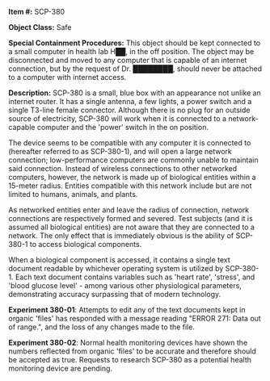 **Item #:** SCP-380

**Object Class:** Safe

**Special Containment Procedures:** This object should be kept connected to a small computer in health lab H██, in the off position. The object may be disconnected and moved to any computer that is capable of an internet connection, but by the request of Dr. ████████, should never be attached to a computer with internet access.

**Description:** SCP-380 is a small, blue box with an appearance not unlike an internet router. It has a single antenna, a few lights, a power switch and a single T3-line female connector. Although there is no plug for an outside source of electricity, SCP-380 will work when it is connected to a network-capable computer and the 'power' switch in the on position.

The device seems to be compatible with any computer it is connected to (hereafter referred to as SCP-380-1), and will open a large network connection; low-performance computers are commonly unable to maintain said connection. Instead of wireless connections to other networked computers, however, the network is made up of biological entities within a 15-meter radius. Entities compatible with this network include but are not limited to humans, animals, and plants.

As networked entities enter and leave the radius of connection, network connections are respectively formed and severed. Test subjects (and it is assumed all biological entities) are not aware that they are connected to a network. The only effect that is immediately obvious is the ability of SCP-380-1 to access biological components.

When a biological component is accessed, it contains a single text document readable by whichever operating system is utilized by SCP-380-1. Each text document contains variables such as 'heart rate', 'stress', and 'blood glucose level' - among various other physiological parameters, demonstrating accuracy surpassing that of modern technology.

**Experiment 380-01**: Attempts to edit any of the text documents kept in organic 'files' has responded with a message reading "ERROR 271: Data out of range.", and the loss of any changes made to the file.

**Experiment 380-02**: Normal health monitoring devices have shown the numbers reflected from organic 'files' to be accurate and therefore should be accepted as true. Requests to research SCP-380 as a potential health monitoring device are pending.